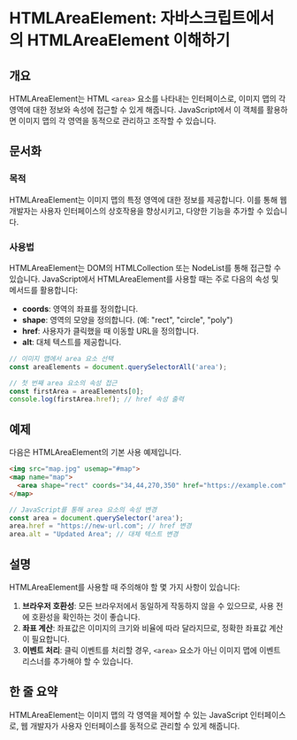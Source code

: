 <!--
Meta Description: # HTMLAreaElement: 자바스크립트에서의 HTMLAreaElement 이해하기 ## 개요 HTMLAreaElement는 HTML `<area>` 요소를 나타내는 인터페이스로, 이미지 맵의 각 영역에 대한 정보와 속성에 접근할 수 있게 해줍니다. JavaScr...
Meta Keywords: area, 이미지, href, 있습니다, map
-->

# HTMLAreaElement: 자바스크립트에서의 HTMLAreaElement 이해하기

## 개요
HTMLAreaElement는 HTML `<area>` 요소를 나타내는 인터페이스로, 이미지 맵의 각 영역에 대한 정보와 속성에 접근할 수 있게 해줍니다. JavaScript에서 이 객체를 활용하면 이미지 맵의 각 영역을 동적으로 관리하고 조작할 수 있습니다.

## 문서화
### 목적
HTMLAreaElement는 이미지 맵의 특정 영역에 대한 정보를 제공합니다. 이를 통해 웹 개발자는 사용자 인터페이스의 상호작용을 향상시키고, 다양한 기능을 추가할 수 있습니다.

### 사용법
HTMLAreaElement는 DOM의 HTMLCollection 또는 NodeList를 통해 접근할 수 있습니다. JavaScript에서 HTMLAreaElement를 사용할 때는 주로 다음의 속성 및 메서드를 활용합니다:

- **coords**: 영역의 좌표를 정의합니다.
- **shape**: 영역의 모양을 정의합니다. (예: "rect", "circle", "poly")
- **href**: 사용자가 클릭했을 때 이동할 URL을 정의합니다.
- **alt**: 대체 텍스트를 제공합니다.

```javascript
// 이미지 맵에서 area 요소 선택
const areaElements = document.querySelectorAll('area');

// 첫 번째 area 요소의 속성 접근
const firstArea = areaElements[0];
console.log(firstArea.href); // href 속성 출력
```

## 예제
다음은 HTMLAreaElement의 기본 사용 예제입니다.

```html
<img src="map.jpg" usemap="#map">
<map name="map">
  <area shape="rect" coords="34,44,270,350" href="https://example.com" alt="Example Area">
</map>
```

```javascript
// JavaScript를 통해 area 요소의 속성 변경
const area = document.querySelector('area');
area.href = "https://new-url.com"; // href 변경
area.alt = "Updated Area"; // 대체 텍스트 변경
```

## 설명
HTMLAreaElement를 사용할 때 주의해야 할 몇 가지 사항이 있습니다:

1. **브라우저 호환성**: 모든 브라우저에서 동일하게 작동하지 않을 수 있으므로, 사용 전에 호환성을 확인하는 것이 좋습니다.
2. **좌표 계산**: 좌표값은 이미지의 크기와 비율에 따라 달라지므로, 정확한 좌표값 계산이 필요합니다.
3. **이벤트 처리**: 클릭 이벤트를 처리할 경우, `<area>` 요소가 아닌 이미지 맵에 이벤트 리스너를 추가해야 할 수 있습니다.

## 한 줄 요약
HTMLAreaElement는 이미지 맵의 각 영역을 제어할 수 있는 JavaScript 인터페이스로, 웹 개발자가 사용자 인터페이스를 동적으로 관리할 수 있게 해줍니다.